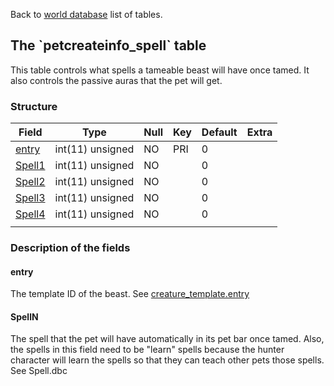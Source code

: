 Back to [world database](mangosdb_struct) list of tables.

The \`petcreateinfo\_spell\` table
----------------------------------

This table controls what spells a tameable beast will have once tamed. It also controls the passive auras that the pet will get.

### Structure

| **Field**                            | **Type**         | **Null** | **Key** | **Default** | **Extra** |
|--------------------------------------|------------------|----------|---------|-------------|-----------|
| [entry](Petcreateinfo_spell#entry)   | int(11) unsigned | NO       | PRI     | 0           |           |
| [Spell1](Petcreateinfo_spell#spelln) | int(11) unsigned | NO       |         | 0           |           |
| [Spell2](Petcreateinfo_spell#spelln) | int(11) unsigned | NO       |         | 0           |           |
| [Spell3](Petcreateinfo_spell#spelln) | int(11) unsigned | NO       |         | 0           |           |
| [Spell4](Petcreateinfo_spell#spelln) | int(11) unsigned | NO       |         | 0           |           |
|                                      |                  |

### Description of the fields

#### entry

The template ID of the beast. See [creature\_template.entry](creature_template#entry)

#### SpellN

The spell that the pet will have automatically in its pet bar once tamed. Also, the spells in this field need to be "learn" spells because the hunter character will learn the spells so that they can teach other pets those spells. See Spell.dbc
